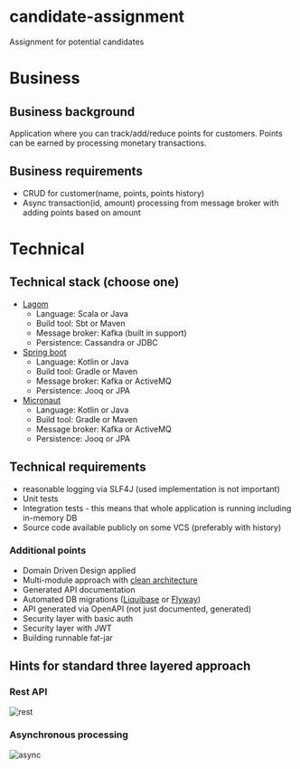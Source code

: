 # candidate-assignment
Assignment for potential candidates

# Business 

## Business background
Application where you can track/add/reduce points for customers. Points can be earned by processing
monetary transactions.

## Business requirements

* CRUD for customer(name, points, points history)
* Async transaction(id, amount) processing from message broker with adding points based on amount

# Technical 

## Technical stack (choose one)

* [Lagom](https://www.lagomframework.com/)
  * Language: Scala or Java 
  * Build tool: Sbt or Maven
  * Message broker: Kafka (built in support)
  * Persistence: Cassandra or JDBC 
* [Spring boot](https://spring.io/projects/spring-boot)
  * Language: Kotlin or Java 
  * Build tool: Gradle or Maven
  * Message broker: Kafka or ActiveMQ
  * Persistence: Jooq or JPA 
* [Micronaut](https://micronaut.io/)
  * Language: Kotlin or Java 
  * Build tool: Gradle or Maven
  * Message broker: Kafka or ActiveMQ
  * Persistence: Jooq or JPA

## Technical requirements

* reasonable logging via SLF4J (used implementation is not important) 
* Unit tests
* Integration tests - this means that whole application is running including in-memory DB
* Source code available publicly on some VCS (preferably with history)

### Additional points

* Domain Driven Design applied
* Multi-module approach with [clean architecture](https://medium.freecodecamp.org/a-quick-introduction-to-clean-architecture-990c014448d2)
* Generated API documentation
* Automated DB migrations ([Liquibase](https://www.liquibase.org/) or [Flyway](https://flywaydb.org/))
* API generated via OpenAPI (not just documented, generated)
* Security layer with basic auth
* Security layer with JWT
* Building runnable fat-jar

## Hints for standard three layered approach

### Rest API

![rest](https://www.plantuml.com/plantuml/svg/LP1BJWCn38RtFeKF01UO1Iej2zXLRI-GE9O8oYI3xLJqzesPQgGku-z_sDcf1R4-5m3BLXXFh8Rlno-0GDO43oLpDGoA7POXpPINC0Q7LarQAIpEw8cTMQwPs84-WHClJVE8lJaJIC523ChuiVT1YW0TNz-G9loyN8ue_Dl7Fa0-r0cLQq8teRNnM5jcjk-MG5qZ4r8ePHYteWSMnobEo7zCtHX7ijmWnOTDc3XV-J_z1UUmU0MLeCgwcjL5rgLYx9ehgsABFqosLjE6FM9TkMztwDAgCi1kN31--mu0)

### Asynchronous processing

![async](https://www.plantuml.com/plantuml/svg/NP5DJaCn38JtFeNLDLoWYweWJW0dI1oh15v-i9sglNqT-afLbiatdXdPUxKWDie2ODaMnXSzLy8kZLWrrmD086k26puPImtBP6aGomQ38dVu6JmODyNruS0OfNsli4Jexfufzr3jBg5MTPIRY1v47op7J3o9Fe1txaspLpbF9f22XHYKyUrrVgG8m1sVTpkFtTvAuXe9XVxGcluVwHQLQyBfYzRySIrIs3vR0dKHYa-7PK6vTrcnJ9pSdKzCmnXzAtA65DSnOU9yv5_t9ooXpmXQWYhhTLYdo8PKZCCNx-MmnIyc0zXxBp_H1G00)

